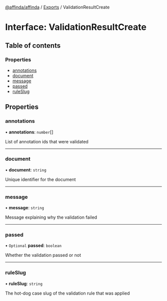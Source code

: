 [@affinda/affinda](../README.md) / [Exports](../modules.md) / ValidationResultCreate

# Interface: ValidationResultCreate

## Table of contents

### Properties

- [annotations](ValidationResultCreate.md#annotations)
- [document](ValidationResultCreate.md#document)
- [message](ValidationResultCreate.md#message)
- [passed](ValidationResultCreate.md#passed)
- [ruleSlug](ValidationResultCreate.md#ruleslug)

## Properties

### annotations

• **annotations**: `number`[]

List of annotation ids that were validated

___

### document

• **document**: `string`

Unique identifier for the document

___

### message

• **message**: `string`

Message explaining why the validation failed

___

### passed

• `Optional` **passed**: `boolean`

Whether the validation passed or not

___

### ruleSlug

• **ruleSlug**: `string`

The hot-dog case slug of the validation rule that was applied
